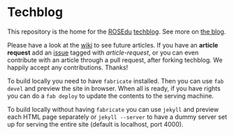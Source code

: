 Techblog
========

This repository is the home for the [ROSEdu][ROSEdu] [techblog][techblog]. See
more on [the blog][techblog].

Please have a look at the [wiki][wiki] to see future articles. If you have an
**article request** add an [issue][issues] tagged with *article-request*, or
you can even contribute with an article through a pull request, after forking
techblog. We happily accept any contributions. Thanks!

To build locally you need to have `fabricate` installed. Then you can use `fab
devel` and preview the site in browser. When all is ready, if you have rights
you can do a `fab deploy` to update the contents to the serving machine.

To build locally without having `fabricate` you can use `jekyll` and preview
each HTML page separately or `jekyll --server` to have a dummy server set up
for serving the entire site (default is localhost, port 4000).

[ROSEdu]: http://rosedu.org/ "ROSEdu"
[techblog]: http://techblog.rosedu.org/ "Techblog"
[wiki]: https://github.com/rosedu/techblog/wiki "Techblog's wiki"
[issues]: https://github.com/rosedu/techblog/issues "Techblog's issues"
